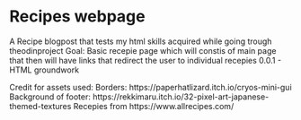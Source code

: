 # Recipes webpage
A Recipe blogpost that tests my html skills acquired while going trough theodinproject
Goal: Basic recepie page which will constis of main page that then will have links that redirect the user to individual recepies
0.0.1 - HTML groundwork
<p>Credit for assets used:
Borders: https://paperhatlizard.itch.io/cryos-mini-gui
Background of footer: https://rekkimaru.itch.io/32-pixel-art-japanese-themed-textures
Recepies from https://www.allrecipes.com/ </p>
